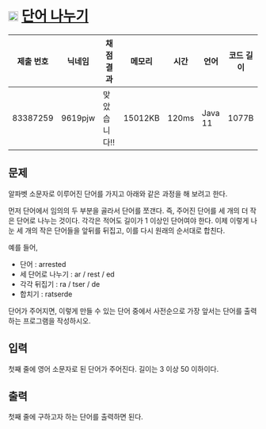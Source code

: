 # <img width="20px"  src="https://d2gd6pc034wcta.cloudfront.net/tier/6.svg" class="solvedac-tier"> [단어 나누기](https://www.acmicpc.net/problem/1251) 

| 제출 번호 | 닉네임 | 채점 결과 | 메모리 | 시간 | 언어 | 코드 길이 |
|---|---|---|---|---|---|---|
|83387259|9619pjw|맞았습니다!! |15012KB|120ms|Java 11|1077B|

## 문제
<p>알파벳 소문자로 이루어진 단어를 가지고 아래와 같은 과정을 해 보려고 한다.</p>

<p>먼저 단어에서 임의의 두 부분을 골라서 단어를 쪼갠다. 즉, 주어진 단어를 세 개의 더 작은 단어로 나누는 것이다. 각각은 적어도 길이가 1 이상인 단어여야 한다. 이제 이렇게 나눈 세 개의 작은 단어들을 앞뒤를 뒤집고, 이를 다시 원래의 순서대로 합친다.</p>

<p>예를 들어,</p>

<ul>
	<li>단어 : arrested</li>
	<li>세 단어로 나누기 : ar / rest / ed</li>
	<li>각각 뒤집기 : ra / tser / de</li>
	<li>합치기 : ratserde</li>
</ul>

<p>단어가 주어지면, 이렇게 만들 수 있는 단어 중에서 사전순으로 가장 앞서는 단어를 출력하는 프로그램을 작성하시오.</p>

## 입력
<p>첫째 줄에 영어 소문자로 된 단어가 주어진다. 길이는 3 이상 50 이하이다.</p>

## 출력
<p>첫째 줄에 구하고자 하는 단어를 출력하면 된다.</p>

